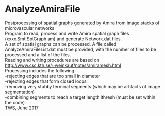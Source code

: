# AnalyzeAmiraFile
Postprocessing of spatial graphs generated by Amira from image stacks of microvascular networks  
Program to read, process and write Amira spatial graph files (xxxx.Smt.SptGraph.am) and generate Network.dat files.  
A set of spatial graphs can be processed. A file called AnalyzeAmiraFileList.dat must be provided, with the number of files to be processed and a list of the files.  
Reading and writing procedures are based on http://www.csc.kth.se/~weinkauf/notes/amiramesh.html  
Processing includes the following:  
-rejecting edges that are too small in diameter  
-rejecting edges that form closed loops  
-removing very stubby terminal segments (which may be artifacts of image segmentation)  
-combining segments to reach a target length lthresh (must be set within the code)  
TWS, June 2017
